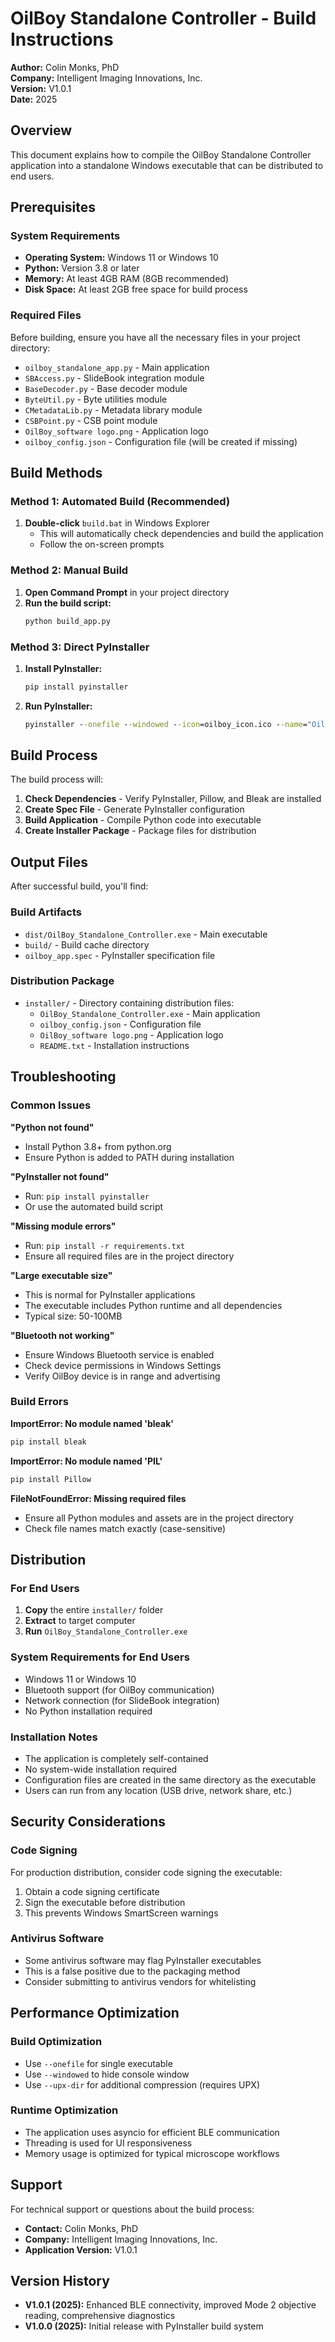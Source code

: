# OilBoy Standalone Controller - Build Instructions

**Author:** Colin Monks, PhD  
**Company:** Intelligent Imaging Innovations, Inc.  
**Version:** V1.0.1  
**Date:** 2025

## Overview

This document explains how to compile the OilBoy Standalone Controller application into a standalone Windows executable that can be distributed to end users.

## Prerequisites

### System Requirements
- **Operating System:** Windows 11 or Windows 10
- **Python:** Version 3.8 or later
- **Memory:** At least 4GB RAM (8GB recommended)
- **Disk Space:** At least 2GB free space for build process

### Required Files
Before building, ensure you have all the necessary files in your project directory:
- `oilboy_standalone_app.py` - Main application
- `SBAccess.py` - SlideBook integration module
- `BaseDecoder.py` - Base decoder module
- `ByteUtil.py` - Byte utilities module
- `CMetadataLib.py` - Metadata library module
- `CSBPoint.py` - CSB point module
- `OilBoy_software logo.png` - Application logo
- `oilboy_config.json` - Configuration file (will be created if missing)

## Build Methods

### Method 1: Automated Build (Recommended)

1. **Double-click** `build.bat` in Windows Explorer
   - This will automatically check dependencies and build the application
   - Follow the on-screen prompts

### Method 2: Manual Build

1. **Open Command Prompt** in your project directory
2. **Run the build script:**
   ```cmd
   python build_app.py
   ```

### Method 3: Direct PyInstaller

1. **Install PyInstaller:**
   ```cmd
   pip install pyinstaller
   ```

2. **Run PyInstaller:**
   ```cmd
   pyinstaller --onefile --windowed --icon=oilboy_icon.ico --name="OilBoy_Standalone_Controller" oilboy_standalone_app.py
   ```

## Build Process

The build process will:

1. **Check Dependencies** - Verify PyInstaller, Pillow, and Bleak are installed
2. **Create Spec File** - Generate PyInstaller configuration
3. **Build Application** - Compile Python code into executable
4. **Create Installer Package** - Package files for distribution

## Output Files

After successful build, you'll find:

### Build Artifacts
- `dist/OilBoy_Standalone_Controller.exe` - Main executable
- `build/` - Build cache directory
- `oilboy_app.spec` - PyInstaller specification file

### Distribution Package
- `installer/` - Directory containing distribution files:
  - `OilBoy_Standalone_Controller.exe` - Main application
  - `oilboy_config.json` - Configuration file
  - `OilBoy_software logo.png` - Application logo
  - `README.txt` - Installation instructions

## Troubleshooting

### Common Issues

**"Python not found"**
- Install Python 3.8+ from python.org
- Ensure Python is added to PATH during installation

**"PyInstaller not found"**
- Run: `pip install pyinstaller`
- Or use the automated build script

**"Missing module errors"**
- Run: `pip install -r requirements.txt`
- Ensure all required files are in the project directory

**"Large executable size"**
- This is normal for PyInstaller applications
- The executable includes Python runtime and all dependencies
- Typical size: 50-100MB

**"Bluetooth not working"**
- Ensure Windows Bluetooth service is enabled
- Check device permissions in Windows Settings
- Verify OilBoy device is in range and advertising

### Build Errors

**ImportError: No module named 'bleak'**
```cmd
pip install bleak
```

**ImportError: No module named 'PIL'**
```cmd
pip install Pillow
```

**FileNotFoundError: Missing required files**
- Ensure all Python modules and assets are in the project directory
- Check file names match exactly (case-sensitive)

## Distribution

### For End Users
1. **Copy** the entire `installer/` folder
2. **Extract** to target computer
3. **Run** `OilBoy_Standalone_Controller.exe`

### System Requirements for End Users
- Windows 11 or Windows 10
- Bluetooth support (for OilBoy communication)
- Network connection (for SlideBook integration)
- No Python installation required

### Installation Notes
- The application is completely self-contained
- No system-wide installation required
- Configuration files are created in the same directory as the executable
- Users can run from any location (USB drive, network share, etc.)

## Security Considerations

### Code Signing
For production distribution, consider code signing the executable:
1. Obtain a code signing certificate
2. Sign the executable before distribution
3. This prevents Windows SmartScreen warnings

### Antivirus Software
- Some antivirus software may flag PyInstaller executables
- This is a false positive due to the packaging method
- Consider submitting to antivirus vendors for whitelisting

## Performance Optimization

### Build Optimization
- Use `--onefile` for single executable
- Use `--windowed` to hide console window
- Use `--upx-dir` for additional compression (requires UPX)

### Runtime Optimization
- The application uses asyncio for efficient BLE communication
- Threading is used for UI responsiveness
- Memory usage is optimized for typical microscope workflows

## Support

For technical support or questions about the build process:
- **Contact:** Colin Monks, PhD
- **Company:** Intelligent Imaging Innovations, Inc.
- **Application Version:** V1.0.1

## Version History

- **V1.0.1 (2025):** Enhanced BLE connectivity, improved Mode 2 objective reading, comprehensive diagnostics
- **V1.0.0 (2025):** Initial release with PyInstaller build system 